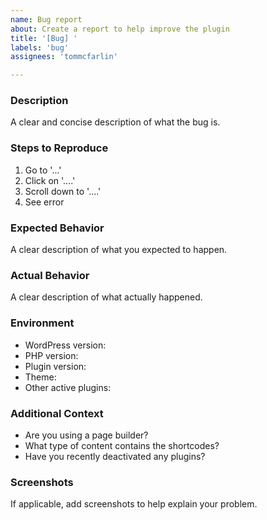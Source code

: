 ```yaml
---
name: Bug report
about: Create a report to help improve the plugin
title: '[Bug] '
labels: 'bug'
assignees: 'tommcfarlin'

---
```


### Description
A clear and concise description of what the bug is.

### Steps to Reproduce
1. Go to '...'
2. Click on '....'
3. Scroll down to '....'
4. See error

### Expected Behavior
A clear description of what you expected to happen.

### Actual Behavior
A clear description of what actually happened.

### Environment
- WordPress version:
- PHP version:
- Plugin version:
- Theme:
- Other active plugins:

### Additional Context
- Are you using a page builder?
- What type of content contains the shortcodes?
- Have you recently deactivated any plugins?

### Screenshots
If applicable, add screenshots to help explain your problem.